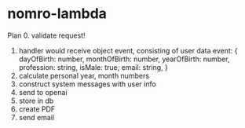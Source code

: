 # nomro-lambda

Plan
0. validate request!
   1. handler would receive object event, consisting of user data
      event: {
          dayOfBirth: number,
          monthOfBirth: number,
          yearOfBirth: number,
          profession: string,
          isMale: true,
          email: string,
      }
2. calculate personal year, month numbers
3. construct system messages with user info
4. send to openai
5. store in db
6. create PDF
7. send email